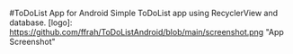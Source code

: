 #ToDoList App for Android
Simple ToDoList app using RecyclerView and database.
[logo]: https://github.com/ffrah/ToDoListAndroid/blob/main/screenshot.png "App Screenshot"
